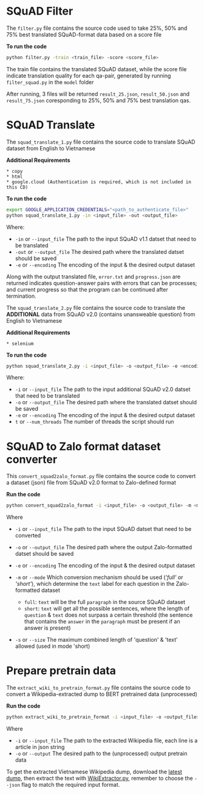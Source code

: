 # SQuAD Filter

The `filter.py` file contains the source code used to take 25%, 50% and 75% best translated SQuAD-format data based on a score file

**To run the code**

```sh
python filter.py -train <train_file> -score <score_file>
```

The train file contains the translated SQuAD dataset, while the score file indicate translation quality for each qa-pair, generated by running `filter_squad.py` in the `model` folder

After running, 3 files will be returned `result_25.json`, `result_50.json` and `result_75.json` coresponding to 25%, 50% and 75% best translation qas.


# SQuAD Translate

The `squad_translate_1.py` file contains the source code to translate SQuAD dataset from English to Vietnamese

**Additional Requirements**

	* copy
	* html
	* google.cloud (Authentication is required, which is not included in this CD)

**To run the code**

```sh
export GOOGLE_APPLICATION_CREDENTIALS="<path_to_authenticate_file>"
python squad_translate_1.py -in <input_file> -out <output_file>
```

Where: 
- `-in` or `--input_file` The path to the input SQuAD v1.1 datset that need to be translated
- `-out` or `--output_file` The desired path where the translated datset should be saved
- `-e` or `--encoding` The encoding of the input & the desired output dataset

Along with the output translated file, `error.txt` and `progress.json` are returned indicates question-answer pairs with errors that can be processes; and current progress so that the program can be continued after termination.

The `squad_translate_2.py` file contains the source code to translate the **ADDITIONAL** data from SQuAD v2.0 (contains unansweable question) from English to Vietnamese

**Additional Requirements**

	* selenium

**To run the code**

```sh
python squad_translate_2.py -i <input_file> -o <output_file> -e <encoding> -t <num_threads>
```

Where: 
- `-i` or `--input_file` The path to the input additional SQuAD v2.0 datset that need to be translated
- `-o` or `--output_file` The desired path where the translated datset should be saved
- `-e` or `--encoding` The encoding of the input & the desired output dataset
- `t` or `--num_threads` The number of threads the script should run


# SQuAD to Zalo format dataset converter

This `convert_squad2zalo_format.py` file contains the source code to convert a dataset (json) file from SQuAD v2.0 format to Zalo-defined format

**Run the code**
```sh
python convert_squad2zalo_format -i <input_file> -o <output_file> -m <mode>
```

Where
- `-i` or `--input_file` The path to the input SQuAD datset that need to be converted
- `-o` or `--output_file` The desired path where the output Zalo-formatted datset should be saved
- `-e` or `--encoding` The encoding of the input & the desired output dataset
- `-m` or `--mode` Which conversion mechanism should be used (*'full'* or *'short'*), which determine the `text` label for each question in the Zalo-formatted dataset

    - `full`: `text` will be the full `paragraph` in the source SQuAD dataset
    - `short`: `text` will get all the possible sentences, where the length of `question` & `text` does not surpass a certain threshold (the sentence that contains the `answer` in the `paragraph` must be present if an answer is present)

- `-s` or `--size` The maximum combined length of 'question' & 'text' allowed (used in mode 'short)    

# Prepare pretrain data

The `extract_wiki_to_pretrain_format.py` file contains the source code to convert a Wikipedia-extracted dump to BERT pretrained data (unprocessed)

**Run the code**
```sh
python extract_wiki_to_pretrain_format -i <input_file> -o <output_file>
```

Where
- `-i` or `--input_file` The path to the extracted Wikipedia file, each line is a article in json string
- `-o` or `--output` The desired path to the (unprocessed) output pretrain data

To get the extracted Vietnamese Wikipedia dump, download the [latest dump](https://dumps.wikimedia.org/viwiki/latest/viwiki-latest-pages-articles.xml.bz2), then extract the text with [WikiExtractor.py](https://github.com/attardi/wikiextractor), remember to choose the `--json` flag to match the required input format.